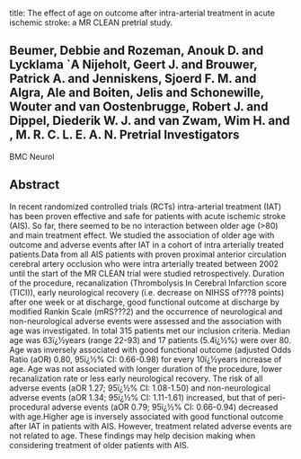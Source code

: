 title: The effect of age on outcome after intra-arterial treatment in acute ischemic stroke: a MR CLEAN pretrial study.

## Beumer, Debbie and Rozeman, Anouk D. and Lycklama `A Nijeholt, Geert J. and Brouwer, Patrick A. and Jenniskens, Sjoerd F. M. and Algra, Ale and Boiten, Jelis and Schonewille, Wouter and van Oostenbrugge, Robert J. and Dippel, Diederik W. J. and van Zwam, Wim H. and , M. R. C. L. E. A. N. Pretrial Investigators
BMC Neurol


## Abstract
In recent randomized controlled trials (RCTs) intra-arterial treatment (IAT) has been proven effective and safe for patients with acute ischemic stroke (AIS). So far, there seemed to be no interaction between older age (>80) and main treatment effect. We studied the association of older age with outcome and adverse events after IAT in a cohort of intra arterially treated patients.Data from all AIS patients with proven proximal anterior circulation cerebral artery occlusion who were intra arterially treated between 2002 until the start of the MR CLEAN trial were studied retrospectively. Duration of the procedure, recanalization (Thrombolysis In Cerebral Infarction score (TICI)), early neurological recovery (i.e. decrease on NIHSS of???8 points) after one week or at discharge, good functional outcome at discharge by modified Rankin Scale (mRS???2) and the occurrence of neurological and non-neurological adverse events were assessed and the association with age was investigated. In total 315 patients met our inclusion criteria. Median age was 63ï¿½years (range 22-93) and 17 patients (5.4ï¿½%) were over 80. Age was inversely associated with good functional outcome (adjusted Odds Ratio (aOR) 0.80, 95ï¿½% CI: 0.66-0.98) for every 10ï¿½years increase of age. Age was not associated with longer duration of the procedure, lower recanalization rate or less early neurological recovery. The risk of all adverse events (aOR 1.27; 95ï¿½% CI: 1.08-1.50) and non-neurological adverse events (aOR 1.34; 95ï¿½% CI: 1.11-1.61) increased, but that of peri-procedural adverse events (aOR 0.79; 95ï¿½% CI: 0.66-0.94) decreased with age.Higher age is inversely associated with good functional outcome after IAT in patients with AIS. However, treatment related adverse events are not related to age. These findings may help decision making when considering treatment of older patients with AIS.

